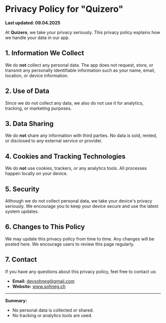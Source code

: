 # Privacy Policy for "Quizero"

**Last updated: 09.04.2025**

At **Quizero**, we take your privacy seriously. This privacy policy explains how we handle your data in our app.

## 1. Information We Collect

We do **not** collect any personal data. The app does not request, store, or transmit any personally identifiable information such as your name, email, location, or device information.

## 2. Use of Data

Since we do not collect any data, we also do not use it for analytics, tracking, or marketing purposes.

## 3. Data Sharing

We do **not** share any information with third parties. No data is sold, rented, or disclosed to any external service or provider.

## 4. Cookies and Tracking Technologies

We do **not** use cookies, trackers, or any analytics tools. All processes happen locally on your device.

## 5. Security

Although we do not collect personal data, we take your device's privacy seriously. We encourage you to keep your device secure and use the latest system updates.

## 6. Changes to This Policy

We may update this privacy policy from time to time. Any changes will be posted here. We encourage users to review this page regularly.

## 7. Contact

If you have any questions about this privacy policy, feel free to contact us:

- **Email:** devsohneg@gmail.com
- **Website:** www.sohneg.ch

---

**Summary:**  
- No personal data is collected or shared.  
- No tracking or analytics tools are used.
